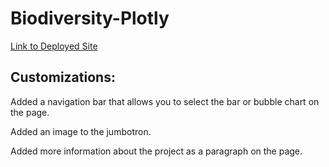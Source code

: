 # Biodiversity-Plotly

[Link to Deployed Site](https://aborden23.github.io/Biodiversity-Plotly/)





## Customizations:

Added a navigation bar that allows you to select the bar or bubble chart on the page.

Added an image to the jumbotron.

Added more information about the project as a paragraph on the page.




